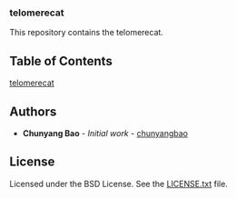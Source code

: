 ### telomerecat

This repository contains the telomerecat.

## Table of Contents
[telomerecat](https://github.com/jhrf/telomerecat)

## Authors
* **Chunyang Bao** - *Initial work* - [chunyangbao](https://github.com/chunyangbao)

## License
Licensed under the BSD License. See the [LICENSE.txt](https://github.com/broadinstitute/gatk/blob/master/LICENSE.TXT) file.
